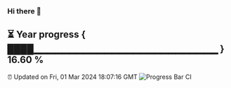### Hi there 👋
⏳ Year progress { ████▁▁▁▁▁▁▁▁▁▁▁▁▁▁▁▁▁▁▁▁▁▁▁▁▁▁ } 16.60 %
---
⏰ Updated on Fri, 01 Mar 2024 18:07:16 GMT
![Progress Bar CI](https://github.com/Moyi321/Moyi321/workflows/Progress%20Bar%20CI/badge.svg)
